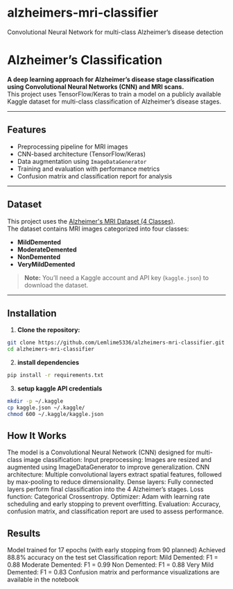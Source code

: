 # alzheimers-mri-classifier
Convolutional Neural Network for multi-class Alzheimer’s disease detection
# Alzheimer’s Classification

**A deep learning approach for Alzheimer’s disease stage classification using Convolutional Neural Networks (CNN) and MRI scans.**  
This project uses TensorFlow/Keras to train a model on a publicly available Kaggle dataset for multi-class classification of Alzheimer’s disease stages.

---

## Features
- Preprocessing pipeline for MRI images  
- CNN-based architecture (TensorFlow/Keras)  
- Data augmentation using `ImageDataGenerator`  
- Training and evaluation with performance metrics  
- Confusion matrix and classification report for analysis  

---

## Dataset
This project uses the [Alzheimer's MRI Dataset (4 Classes)](https://www.kaggle.com/datasets/uraninjo/augmented-alzheimer-mri-dataset).  
The dataset contains MRI images categorized into four classes:  
- **MildDemented**  
- **ModerateDemented**  
- **NonDemented**  
- **VeryMildDemented**  

> **Note:** You’ll need a Kaggle account and API key (`kaggle.json`) to download the dataset.

---

## Installation

1. **Clone the repository:**
```bash
git clone https://github.com/Lemlime5336/alzheimers-mri-classifier.git
cd alzheimers-mri-classifier
```
2. **install dependencies**
```bash
pip install -r requirements.txt
```
3. **setup kaggle API credentials**
```bash
mkdir -p ~/.kaggle
cp kaggle.json ~/.kaggle/
chmod 600 ~/.kaggle/kaggle.json
```
## How It Works
The model is a Convolutional Neural Network (CNN) designed for multi-class image classification:
Input preprocessing: Images are resized and augmented using ImageDataGenerator to improve generalization.
CNN architecture: Multiple convolutional layers extract spatial features, followed by max-pooling to reduce dimensionality.
Dense layers: Fully connected layers perform final classification into the 4 Alzheimer’s stages.
Loss function: Categorical Crossentropy.
Optimizer: Adam with learning rate scheduling and early stopping to prevent overfitting.
Evaluation: Accuracy, confusion matrix, and classification report are used to assess performance.

## Results
Model trained for 17 epochs (with early stopping from 90 planned)
Achieved 88.8% accuracy on the test set
Classification report:
Mild Demented: F1 = 0.88
Moderate Demented: F1 = 0.99
Non Demented: F1 = 0.88
Very Mild Demented: F1 = 0.83
Confusion matrix and performance visualizations are available in the notebook
